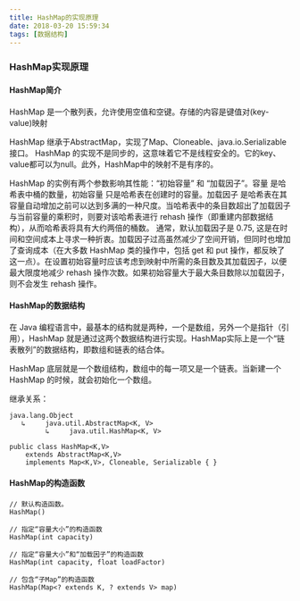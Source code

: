 ```yaml
---
title: HashMap的实现原理
date: 2018-03-20 15:59:34
tags: [数据结构]
---
```



### HashMap实现原理

#### HashMap简介

HashMap 是一个散列表，允许使用空值和空键。存储的内容是键值对(key-value)映射

HashMap 继承于AbstractMap，实现了Map、Cloneable、java.io.Serializable接口。
HashMap 的实现不是同步的，这意味着它不是线程安全的。它的key、value都可以为null。此外，HashMap中的映射不是有序的。

HashMap 的实例有两个参数影响其性能：“初始容量” 和 “加载因子”。容量 是哈希表中桶的数量，初始容量 只是哈希表在创建时的容量。加载因子 是哈希表在其容量自动增加之前可以达到多满的一种尺度。当哈希表中的条目数超出了加载因子与当前容量的乘积时，则要对该哈希表进行 rehash 操作（即重建内部数据结构），从而哈希表将具有大约两倍的桶数。
通常，默认加载因子是 0.75, 这是在时间和空间成本上寻求一种折衷。加载因子过高虽然减少了空间开销，但同时也增加了查询成本（在大多数 HashMap 类的操作中，包括 get 和 put 操作，都反映了这一点）。在设置初始容量时应该考虑到映射中所需的条目数及其加载因子，以便最大限度地减少 rehash 操作次数。如果初始容量大于最大条目数除以加载因子，则不会发生 rehash 操作。

#### HashMap的数据结构

在 Java 编程语言中，最基本的结构就是两种，一个是数组，另外一个是指针（引用），HashMap 就是通过这两个数据结构进行实现。HashMap实际上是一个“链表散列”的数据结构，即数组和链表的结合体。


HashMap 底层就是一个数组结构，数组中的每一项又是一个链表。当新建一个 HashMap 的时候，就会初始化一个数组。


继承关系：

	java.lang.Object
	   ↳     java.util.AbstractMap<K, V>
	         ↳     java.util.HashMap<K, V>
	
	public class HashMap<K,V>
	    extends AbstractMap<K,V>
	    implements Map<K,V>, Cloneable, Serializable { }
    
#### HashMap的构造函数

	// 默认构造函数。
	HashMap()
	
	// 指定“容量大小”的构造函数
	HashMap(int capacity)
	
	// 指定“容量大小”和“加载因子”的构造函数
	HashMap(int capacity, float loadFactor)
	
	// 包含“子Map”的构造函数
	HashMap(Map<? extends K, ? extends V> map)